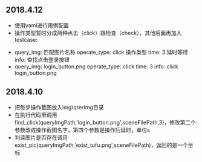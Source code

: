 ## 2018.4.12
* 使用yaml进行用例配置
* 操作类型暂时分成两种点击（click）跟检查（check），其他后面再加入
testcase:
- query_img: 匹配图片名称
  operate_type: click 操作类型 
  time: 3 延时等待 
  info: 查找点击登录按钮
- query_img: login_button.png
  operate_type: click
  time: 3
  info: click login_button.png

## 2018.4.10

* 把每步操作截图放入img\qrerImg目录
* 在执行代码里调用 find_click(queryImgPath,'login_button.png',sceneFilePath,3)，修改第二个参数改成操作截图名字，第四个参数是操作后延时，单位s
* 判读图片是否存在调用 exist_pic(queryImgPath,'exist_tufu.png',sceneFilePath)，返回的是一个坐标
